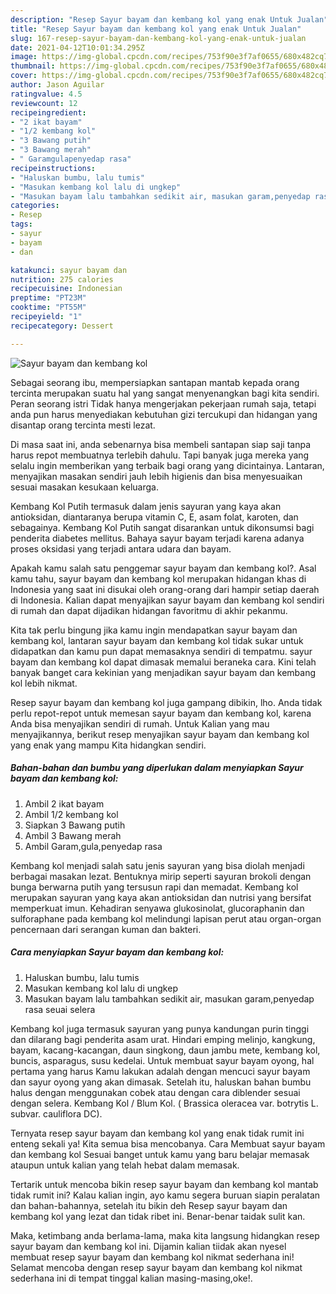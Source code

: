 ```yaml
---
description: "Resep Sayur bayam dan kembang kol yang enak Untuk Jualan"
title: "Resep Sayur bayam dan kembang kol yang enak Untuk Jualan"
slug: 167-resep-sayur-bayam-dan-kembang-kol-yang-enak-untuk-jualan
date: 2021-04-12T10:01:34.295Z
image: https://img-global.cpcdn.com/recipes/753f90e3f7af0655/680x482cq70/sayur-bayam-dan-kembang-kol-foto-resep-utama.jpg
thumbnail: https://img-global.cpcdn.com/recipes/753f90e3f7af0655/680x482cq70/sayur-bayam-dan-kembang-kol-foto-resep-utama.jpg
cover: https://img-global.cpcdn.com/recipes/753f90e3f7af0655/680x482cq70/sayur-bayam-dan-kembang-kol-foto-resep-utama.jpg
author: Jason Aguilar
ratingvalue: 4.5
reviewcount: 12
recipeingredient:
- "2 ikat bayam"
- "1/2 kembang kol"
- "3 Bawang putih"
- "3 Bawang merah"
- " Garamgulapenyedap rasa"
recipeinstructions:
- "Haluskan bumbu, lalu tumis"
- "Masukan kembang kol lalu di ungkep"
- "Masukan bayam lalu tambahkan sedikit air, masukan garam,penyedap rasa seuai selera"
categories:
- Resep
tags:
- sayur
- bayam
- dan

katakunci: sayur bayam dan 
nutrition: 275 calories
recipecuisine: Indonesian
preptime: "PT23M"
cooktime: "PT55M"
recipeyield: "1"
recipecategory: Dessert

---
```



![Sayur bayam dan kembang kol](https://img-global.cpcdn.com/recipes/753f90e3f7af0655/680x482cq70/sayur-bayam-dan-kembang-kol-foto-resep-utama.jpg)

Sebagai seorang ibu, mempersiapkan santapan mantab kepada orang tercinta merupakan suatu hal yang sangat menyenangkan bagi kita sendiri. Peran seorang istri Tidak hanya mengerjakan pekerjaan rumah saja, tetapi anda pun harus menyediakan kebutuhan gizi tercukupi dan hidangan yang disantap orang tercinta mesti lezat.

Di masa  saat ini, anda sebenarnya bisa membeli santapan siap saji tanpa harus repot membuatnya terlebih dahulu. Tapi banyak juga mereka yang selalu ingin memberikan yang terbaik bagi orang yang dicintainya. Lantaran, menyajikan masakan sendiri jauh lebih higienis dan bisa menyesuaikan sesuai masakan kesukaan keluarga. 

Kembang Kol Putih termasuk dalam jenis sayuran yang kaya akan antioksidan, diantaranya berupa vitamin C, E, asam folat, karoten, dan sebagainya. Kembang Kol Putih sangat disarankan untuk dikonsumsi bagi penderita diabetes mellitus. Bahaya sayur bayam terjadi karena adanya proses oksidasi yang terjadi antara udara dan bayam.

Apakah kamu salah satu penggemar sayur bayam dan kembang kol?. Asal kamu tahu, sayur bayam dan kembang kol merupakan hidangan khas di Indonesia yang saat ini disukai oleh orang-orang dari hampir setiap daerah di Indonesia. Kalian dapat menyajikan sayur bayam dan kembang kol sendiri di rumah dan dapat dijadikan hidangan favoritmu di akhir pekanmu.

Kita tak perlu bingung jika kamu ingin mendapatkan sayur bayam dan kembang kol, lantaran sayur bayam dan kembang kol tidak sukar untuk didapatkan dan kamu pun dapat memasaknya sendiri di tempatmu. sayur bayam dan kembang kol dapat dimasak memalui beraneka cara. Kini telah banyak banget cara kekinian yang menjadikan sayur bayam dan kembang kol lebih nikmat.

Resep sayur bayam dan kembang kol juga gampang dibikin, lho. Anda tidak perlu repot-repot untuk memesan sayur bayam dan kembang kol, karena Anda bisa menyajikan sendiri di rumah. Untuk Kalian yang mau menyajikannya, berikut resep menyajikan sayur bayam dan kembang kol yang enak yang mampu Kita hidangkan sendiri.

<!--inarticleads1-->

##### Bahan-bahan dan bumbu yang diperlukan dalam menyiapkan Sayur bayam dan kembang kol:

1. Ambil 2 ikat bayam
1. Ambil 1/2 kembang kol
1. Siapkan 3 Bawang putih
1. Ambil 3 Bawang merah
1. Ambil  Garam,gula,penyedap rasa


Kembang kol menjadi salah satu jenis sayuran yang bisa diolah menjadi berbagai masakan lezat. Bentuknya mirip seperti sayuran brokoli dengan bunga berwarna putih yang tersusun rapi dan memadat. Kembang kol merupakan sayuran yang kaya akan antioksidan dan nutrisi yang bersifat memperkuat imun. Kehadiran senyawa glukosinolat, glucoraphanin dan sulforaphane pada kembang kol melindungi lapisan perut atau organ-organ pencernaan dari serangan kuman dan bakteri. 

<!--inarticleads2-->

##### Cara menyiapkan Sayur bayam dan kembang kol:

1. Haluskan bumbu, lalu tumis
1. Masukan kembang kol lalu di ungkep
1. Masukan bayam lalu tambahkan sedikit air, masukan garam,penyedap rasa seuai selera


Kembang kol juga termasuk sayuran yang punya kandungan purin tinggi dan dilarang bagi penderita asam urat. Hindari emping melinjo, kangkung, bayam, kacang-kacangan, daun singkong, daun jambu mete, kembang kol, buncis, asparagus, susu kedelai. Untuk membuat sayur bayam oyong, hal pertama yang harus Kamu lakukan adalah dengan mencuci sayur bayam dan sayur oyong yang akan dimasak. Setelah itu, haluskan bahan bumbu halus dengan menggunakan cobek atau dengan cara diblender sesuai dengan selera. Kembang Kol / Blum Kol. ( Brassica oleracea var. botrytis L. subvar. cauliflora DC). 

Ternyata resep sayur bayam dan kembang kol yang enak tidak rumit ini enteng sekali ya! Kita semua bisa mencobanya. Cara Membuat sayur bayam dan kembang kol Sesuai banget untuk kamu yang baru belajar memasak ataupun untuk kalian yang telah hebat dalam memasak.

Tertarik untuk mencoba bikin resep sayur bayam dan kembang kol mantab tidak rumit ini? Kalau kalian ingin, ayo kamu segera buruan siapin peralatan dan bahan-bahannya, setelah itu bikin deh Resep sayur bayam dan kembang kol yang lezat dan tidak ribet ini. Benar-benar taidak sulit kan. 

Maka, ketimbang anda berlama-lama, maka kita langsung hidangkan resep sayur bayam dan kembang kol ini. Dijamin kalian tiidak akan nyesel membuat resep sayur bayam dan kembang kol nikmat sederhana ini! Selamat mencoba dengan resep sayur bayam dan kembang kol nikmat sederhana ini di tempat tinggal kalian masing-masing,oke!.

